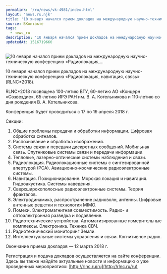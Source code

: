 ```yaml
---
permalink: '/ru/news/vk-4981/index.html'
layout: 'news.ru.njk'
title: '10 января начался прием докладов на международную научно-техническую конференцию «Радиолокация,'
source: ВКонтакте
tags:
  - news_ru
description: '10 января начался прием докладов на международную научно-техническую конференцию «Радиолокация,…'
updatedAt: 1516719660
---
```

![10 января начался прием докладов на международную научно-техническую конференцию «Радиолокация,…](https://sun9-68.userapi.com/impf/oLeqpSM31rRtMaJEfQPC0vBiLlVRulLPnJW5IA/5N8qfCrX9J4.jpg?size=1280x697&quality=96&sign=fe9bd47bf2d93a32cdb842ecbb705405&c_uniq_tag=Towl8nSfxglLK1KTUIUodgwsMu-8hmBCLhlm3KXQw4o&type=album)

10 января начался прием докладов на международную научно-техническую конференцию «Радиолокация, навигация, связь» (RLNC*2018).

RLNC*2018 посвящена 100-летию ВГУ, 60-летию АО «Концерн «Созвездие», 65-летию ИРЭ РАН им. В. А. Котельникова и 110-летию со дня рождения В. А. Котельникова.

Конференция будет проводиться с 17 по 19 апреля 2018 г.

Секции:
1. Общие проблемы передачи и обработки информации. Цифровая обработка сигналов.
2. Распознавание и обработка изображений.
3. Системы связи и передачи дискретных сообщений. Мобильная связь. Спутниковые системы связи и передачи информации.
4. Тепловые, лазерно-оптические системы наблюдения и связи.
5. Радиолокация. Радиолокационные системы с синтезированной апертурой (РСА). Авиационно-космические радиоэлектронные системы.
6. Навигация. Позиционирование. Морская локация и навигация. Гидроакустика. Системы наведения.
7. Сверхширокополосные радиоэлектронные системы. Теория фракталов.
8. Электродинамика, распространение радиоволн, антенны. Цифровые антенные решетки и технология MIMO.
9. Помехи. Электромагнитная совместимость. Радио- и оптоэлектронная разведка и подавление.
10. Радиотехнические устройства. Автоматизированные измерительные комплексы. Электроника. Техника СВЧ.
11. Радиотехнический мониторинг Земли.
12. Интеллектуальные системы управления и связи. Когнитивное радио.

Окончание приема докладов — 12 марта 2018 г.

Регистрация и подача докладов осуществляется на сайте конференции. Здесь вы также найдёте актуальные новости и информацию о уже проведенных мероприятиях: [http://rlnc.ru/ru](http://rlnc.ru/ru)

